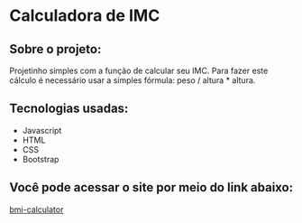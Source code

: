 # Calculadora de IMC

## Sobre o projeto:

Projetinho simples com a função de calcular seu IMC. Para fazer este cálculo é necessário usar a simples fórmula: peso / altura * altura. 

## Tecnologias usadas:
- Javascript
- HTML
- CSS
- Bootstrap

## Você pode acessar o site por meio do link abaixo:
[bmi-calculator](https://bmi-calculator-one-pied.vercel.app/)
